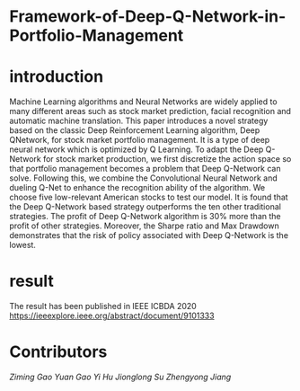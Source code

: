 # Framework-of-Deep-Q-Network-in-Portfolio-Management
# introduction
Machine Learning algorithms and Neural Networks are widely applied to many different areas such as stock market prediction, facial recognition and automatic machine translation. This paper introduces a novel strategy based on the classic Deep Reinforcement Learning algorithm, Deep QNetwork, for stock market portfolio management. It is a type of deep neural network which is optimized by Q Learning. To adapt the Deep Q-Network for stock market production, we first discretize the action space so that portfolio management becomes a problem that Deep Q-Network can solve. Following this, we combine the Convolutional Neural Network and dueling Q-Net to enhance the recognition ability of the algorithm. We choose five low-relevant American stocks to test our model. It is found that the Deep Q-Network based strategy outperforms the ten other traditional strategies. The profit of Deep Q-Network algorithm is 30% more than the profit of other strategies. Moreover, the Sharpe ratio and Max Drawdown demonstrates that the risk of policy associated with Deep Q-Network is the lowest.
# result
The result has been published in IEEE ICBDA 2020 https://ieeexplore.ieee.org/abstract/document/9101333
# Contributors
*Ziming Gao*
*Yuan Gao*
*Yi Hu*
*Jionglong Su*
*Zhengyong Jiang*
